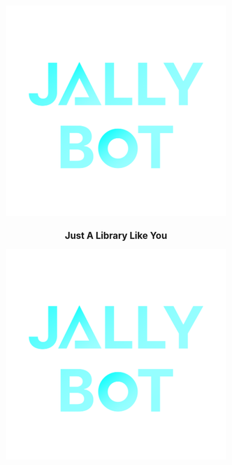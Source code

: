 <p align="center">
    <img src="./docs/Logo.png">
</p>

## <div align="center">Just A Library Like You</div>


[![Demo](https://raw.githubusercontent.com/atomicai/jally/master/docs/logo.png)](https://user-images.githubusercontent.com/81308835/164966378-0b5a9453-f58f-4186-b241-b35f8d8062eb.mp4)

